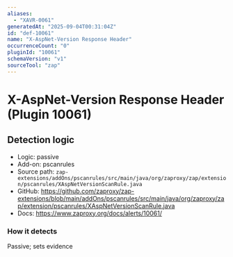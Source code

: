```yaml
---
aliases:
  - "XAVR-0061"
generatedAt: "2025-09-04T00:31:04Z"
id: "def-10061"
name: "X-AspNet-Version Response Header"
occurrenceCount: "0"
pluginId: "10061"
schemaVersion: "v1"
sourceTool: "zap"
---
```


# X-AspNet-Version Response Header (Plugin 10061)

## Detection logic

- Logic: passive
- Add-on: pscanrules
- Source path: `zap-extensions/addOns/pscanrules/src/main/java/org/zaproxy/zap/extension/pscanrules/XAspNetVersionScanRule.java`
- GitHub: https://github.com/zaproxy/zap-extensions/blob/main/addOns/pscanrules/src/main/java/org/zaproxy/zap/extension/pscanrules/XAspNetVersionScanRule.java
- Docs: https://www.zaproxy.org/docs/alerts/10061/

### How it detects

Passive; sets evidence

